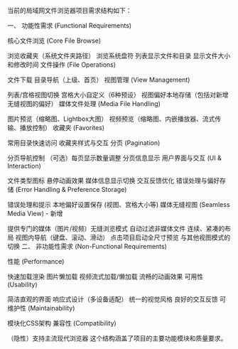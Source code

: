 当前的局域网文件浏览器项目需求结构如下：

一、 功能性需求 (Functional Requirements)

核心文件浏览 (Core File Browse)

浏览收藏夹（系统文件夹路径）
浏览系统盘符
列表显示文件和目录
显示文件大小和修改时间
文件操作 (File Operations)

文件下载
目录导航（上级、首页）
视图管理 (View Management)

列表/宫格视图切换
宫格大小自定义（6种预设）
视图偏好本地存储（包括对新增无缝视图的偏好）
媒体文件处理 (Media File Handling)

图片预览（缩略图、Lightbox大图）
视频预览（缩略图、内嵌播放器、流式传输、播放控制）
收藏夹 (Favorites)

常用目录快速访问
收藏夹样式与交互
分页 (Pagination)

分页导航控制
（可选）每页显示数量调整
分页信息显示
用户界面与交互 (UI & Interaction)

文件类型图标
悬停动画效果
媒体信息显示切换
交互反馈优化
错误处理与偏好存储 (Error Handling & Preference Storage)

错误处理和提示
本地偏好设置保存 (视图、宫格大小等)
媒体无缝视图 (Seamless Media View) - 新增

提供专门的媒体（图片/视频）无缝浏览模式
自动过滤非媒体文件
连续、紧凑的布局
视图内导航（键盘、滚动、滑动）
点击项目启动全尺寸预览
与其他视图模式的切换
二、 非功能性需求 (Non-Functional Requirements)

性能 (Performance)

快速加载渲染
图片懒加载
视频流式加载/懒加载
流畅的动画效果
可用性 (Usability)

简洁直观的界面
响应式设计（多设备适配）
统一的视觉风格
良好的交互反馈
可维护性 (Maintainability)

模块化CSS架构
兼容性 (Compatibility)

（隐性）支持主流现代浏览器
这个结构涵盖了项目的主要功能模块和质量要求。